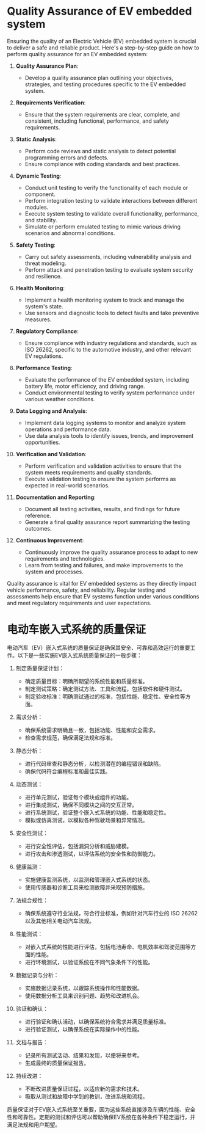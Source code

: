 # Quality Assurance of EV embedded system
Ensuring the quality of an Electric Vehicle (EV) embedded system is crucial to deliver a safe and reliable product. Here's a step-by-step guide on how to perform quality assurance for an EV embedded system:

1. **Quality Assurance Plan**:
   - Develop a quality assurance plan outlining your objectives, strategies, and testing procedures specific to the EV embedded system.

2. **Requirements Verification**:
   - Ensure that the system requirements are clear, complete, and consistent, including functional, performance, and safety requirements.

3. **Static Analysis**:
   - Perform code reviews and static analysis to detect potential programming errors and defects.
   - Ensure compliance with coding standards and best practices.

4. **Dynamic Testing**:
   - Conduct unit testing to verify the functionality of each module or component.
   - Perform integration testing to validate interactions between different modules.
   - Execute system testing to validate overall functionality, performance, and stability.
   - Simulate or perform emulated testing to mimic various driving scenarios and abnormal conditions.

5. **Safety Testing**:
   - Carry out safety assessments, including vulnerability analysis and threat modeling.
   - Perform attack and penetration testing to evaluate system security and resilience.

6. **Health Monitoring**:
   - Implement a health monitoring system to track and manage the system's state.
   - Use sensors and diagnostic tools to detect faults and take preventive measures.

7. **Regulatory Compliance**:
   - Ensure compliance with industry regulations and standards, such as ISO 26262, specific to the automotive industry, and other relevant EV regulations.

8. **Performance Testing**:
   - Evaluate the performance of the EV embedded system, including battery life, motor efficiency, and driving range.
   - Conduct environmental testing to verify system performance under various weather conditions.

9. **Data Logging and Analysis**:
   - Implement data logging systems to monitor and analyze system operations and performance data.
   - Use data analysis tools to identify issues, trends, and improvement opportunities.

10. **Verification and Validation**:
    - Perform verification and validation activities to ensure that the system meets requirements and quality standards.
    - Execute validation testing to ensure the system performs as expected in real-world scenarios.

11. **Documentation and Reporting**:
    - Document all testing activities, results, and findings for future reference.
    - Generate a final quality assurance report summarizing the testing outcomes.

12. **Continuous Improvement**:
    - Continuously improve the quality assurance process to adapt to new requirements and technologies.
    - Learn from testing and failures, and make improvements to the system and processes.

Quality assurance is vital for EV embedded systems as they directly impact vehicle performance, safety, and reliability. Regular testing and assessments help ensure that EV systems function under various conditions and meet regulatory requirements and user expectations.  



# 电动车嵌入式系统的质量保证

电动汽车（EV）嵌入式系统的质量保证是确保其安全、可靠和高效运行的重要工作。以下是一些实施EV嵌入式系统质量保证的一般步骤： 


1. 制定质量保证计划：
   - 确定质量目标：明确所期望的系统性能和质量标准。
   - 制定测试策略：确定测试方法、工具和流程，包括软件和硬件测试。
   - 制定验收标准：明确测试通过的标准，包括性能、稳定性、安全性等方面。

2. 需求分析：
   - 确保系统需求明确且一致，包括功能、性能和安全需求。
   - 检查需求规范，确保满足法规和标准。

3. 静态分析：
   - 进行代码审查和静态分析，以检测潜在的编程错误和缺陷。
   - 确保代码符合编程标准和最佳实践。

4. 动态测试：
   - 进行单元测试，验证每个模块或组件的功能。
   - 进行集成测试，确保不同模块之间的交互正常。
   - 进行系统测试，验证整个嵌入式系统的功能、性能和稳定性。
   - 模拟或仿真测试，以模拟各种驾驶场景和异常情况。

5. 安全性测试：
   - 进行安全性评估，包括漏洞分析和威胁建模。
   - 进行攻击和渗透测试，以评估系统的安全性和防御能力。

6. 健康监测：
   - 实施健康监测系统，以监测和管理嵌入式系统的状态。
   - 使用传感器和诊断工具来检测故障并采取预防措施。

7. 法规合规性：
   - 确保系统遵守行业法规，符合行业标准，例如针对汽车行业的 ISO 26262 以及其他相关电动汽车法规。

8. 性能测试：
   - 对嵌入式系统的性能进行评估，包括电池寿命、电机效率和驾驶范围等方面的性能。
   - 进行环境测试，以验证系统在不同气象条件下的性能。

9. 数据记录与分析：
   - 实施数据记录系统，以跟踪系统操作和性能数据。
   - 使用数据分析工具来识别问题、趋势和改进机会。

10. 验证和确认：
    - 进行验证和确认活动，以确保系统符合需求并满足质量标准。
    - 进行验证测试，以确保系统在实际操作中的性能。

11. 文档与报告：
    - 记录所有测试活动、结果和发现，以便将来参考。
    - 生成最终的质量保证报告。

12. 持续改进：
    - 不断改进质量保证过程，以适应新的需求和技术。
    - 吸取从测试和故障中学到的教训，改进系统和流程。

质量保证对于EV嵌入式系统至关重要，因为这些系统直接涉及车辆的性能、安全性和可靠性。定期的测试和评估可以帮助确保EV系统在各种条件下稳定运行，并满足法规和用户期望。
